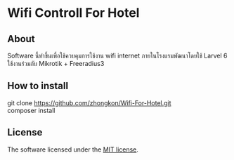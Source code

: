 <p align="center"><h1>Wifi Controll For Hotel</h1></p>

## About 

Software นี้ทำขึ้นเพื่อใช้ควบคุมการใช้งาน wifi internet ภายในโรงแรมพัฒนาโดยใช้ Larvel 6 ใช้งานร่วมกับ Mikrotik + Freeradius3

## How to install

 git clone https://github.com/zhongkon/Wifi-For-Hotel.git</br>
composer install</br>


## License

The software licensed under the [MIT license](https://opensource.org/licenses/MIT).
